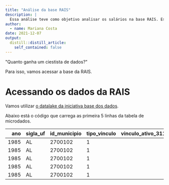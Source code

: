 ```yaml
---
title: "Análise da base RAIS"
description: |
  Essa análise teve como objetivo analisar os salários na base RAIS. Esse projeto foi feito na Semana Data Science na prático do Curso-R.
author:
  - name: Mariana Costa
date: 2021-12-07
output:
  distill::distill_article:
    self_contained: false
---
```




"Quanto ganha um ciestista de dados?"

Para isso, vamos acessar a base da RAIS.

# Acessando os dados da RAIS

Vamos utilizar [o datalake da iniciativa base dos dados](https://basedosdados.org).


<div class="layout-chunk" data-layout="l-body">


</div>


Abaixo está o código que carrega as primeira 5 linhas da tabela de microdados.

<div class="layout-chunk" data-layout="l-body">

|  ano|sigla_uf |id_municipio |tipo_vinculo | vinculo_ativo_3112|tipo_admissao | mes_admissao| mes_desligamento|motivo_desligamento |causa_desligamento_1 |causa_desligamento_2 |causa_desligamento_3 |faixa_tempo_emprego | tempo_emprego|faixa_horas_contratadas | quantidade_horas_contratadas|id_municipio_trabalho | quantidade_dias_afastamento| indicador_cei_vinculado| indicador_trabalho_parcial| indicador_trabalho_intermitente|faixa_remuneracao_media_sm | valor_remuneracao_media_sm| valor_remuneracao_media|faixa_remuneracao_dezembro_sm | valor_remuneracao_dezembro_sm| valor_remuneracao_janeiro| valor_remuneracao_fevereiro| valor_remuneracao_marco| valor_remuneracao_abril| valor_remuneracao_maio| valor_remuneracao_junho| valor_remuneracao_julho| valor_remuneracao_agosto| valor_remuneracao_setembro| valor_remuneracao_outubro| valor_remuneracao_novembro| valor_remuneracao_dezembro|tipo_salario | valor_salario_contratual|subatividade_ibge |subsetor_ibge |cbo_1994 |cbo_2002 |cnae_1 |cnae_2 |cnae_2_subclasse |faixa_etaria | idade|grau_instrucao_1985_2005 |grau_instrucao_apos_2005 |nacionalidade |sexo |raca_cor | indicador_portador_deficiencia|tipo_deficiencia | ano_chegada_brasil|tamanho_estabelecimento |tipo_estabelecimento |natureza_juridica | indicador_simples|bairros_sp |distritos_sp |bairros_fortaleza |bairros_rj |regioes_administrativas_df |
|----:|:--------|:------------|:------------|------------------:|:-------------|------------:|----------------:|:-------------------|:--------------------|:--------------------|:--------------------|:-------------------|-------------:|:-----------------------|----------------------------:|:---------------------|---------------------------:|-----------------------:|--------------------------:|-------------------------------:|:--------------------------|--------------------------:|-----------------------:|:-----------------------------|-----------------------------:|-------------------------:|---------------------------:|-----------------------:|-----------------------:|----------------------:|-----------------------:|-----------------------:|------------------------:|--------------------------:|-------------------------:|--------------------------:|--------------------------:|:------------|------------------------:|:-----------------|:-------------|:--------|:--------|:------|:------|:----------------|:------------|-----:|:------------------------|:------------------------|:-------------|:----|:--------|------------------------------:|:----------------|------------------:|:-----------------------|:--------------------|:-----------------|-----------------:|:----------|:------------|:-----------------|:----------|:--------------------------|
| 1985|AL       |2700102      |1            |                  0|NA            |           NA|                2|5                   |NA                   |NA                   |NA                   |6                   |           4.6|NA                      |                           NA|NA                    |                          NA|                      NA|                         NA|                              NA|2                          |                       1.03|                      NA|NA                            |                          0.00|                        NA|                          NA|                      NA|                      NA|                     NA|                      NA|                      NA|                       NA|                         NA|                        NA|                         NA|                         NA|NA           |                       NA|7015              |24            |NA       |NA       |NA     |NA     |NA               |5            |    NA|5                        |NA                       |10            |2    |NA       |                             NA|NA               |                 NA|8                       |1                    |NA                |                NA|NA         |NA           |NA                |NA         |NA                         |
| 1985|AL       |2700102      |1            |                  1|NA            |           NA|               NA|NA                  |NA                   |NA                   |NA                   |7                   |           7.1|NA                      |                           NA|NA                    |                          NA|                      NA|                         NA|                              NA|1                          |                       0.53|                      NA|1                             |                          0.37|                        NA|                          NA|                      NA|                      NA|                     NA|                      NA|                      NA|                       NA|                         NA|                        NA|                         NA|                         NA|NA           |                       NA|7015              |24            |NA       |NA       |NA     |NA     |NA               |5            |    NA|5                        |NA                       |10            |2    |NA       |                             NA|NA               |                 NA|8                       |1                    |NA                |                NA|NA         |NA           |NA                |NA         |NA                         |
| 1985|AL       |2700102      |1            |                  1|NA            |           NA|               NA|NA                  |NA                   |NA                   |NA                   |6                   |           4.7|NA                      |                           NA|NA                    |                          NA|                      NA|                         NA|                              NA|1                          |                       0.83|                      NA|2                             |                          0.74|                        NA|                          NA|                      NA|                      NA|                     NA|                      NA|                      NA|                       NA|                         NA|                        NA|                         NA|                         NA|NA           |                       NA|7015              |24            |NA       |NA       |NA     |NA     |NA               |5            |    NA|2                        |NA                       |10            |1    |NA       |                             NA|NA               |                 NA|8                       |1                    |NA                |                NA|NA         |NA           |NA                |NA         |NA                         |
| 1985|AL       |2700102      |1            |                  1|NA            |           NA|               NA|NA                  |NA                   |NA                   |NA                   |7                   |           6.5|NA                      |                           NA|NA                    |                          NA|                      NA|                         NA|                              NA|1                          |                       0.83|                      NA|2                             |                          0.74|                        NA|                          NA|                      NA|                      NA|                     NA|                      NA|                      NA|                       NA|                         NA|                        NA|                         NA|                         NA|NA           |                       NA|7015              |24            |NA       |NA       |NA     |NA     |NA               |6            |    NA|5                        |NA                       |10            |2    |NA       |                             NA|NA               |                 NA|8                       |1                    |NA                |                NA|NA         |NA           |NA                |NA         |NA                         |
| 1985|AL       |2700102      |1            |                  1|NA            |           NA|               NA|NA                  |NA                   |NA                   |NA                   |5                   |           2.9|NA                      |                           NA|NA                    |                          NA|                      NA|                         NA|                              NA|1                          |                       0.99|                      NA|2                             |                          1.00|                        NA|                          NA|                      NA|                      NA|                     NA|                      NA|                      NA|                       NA|                         NA|                        NA|                         NA|                         NA|NA           |                       NA|4170              |16            |45190    |NA       |NA     |NA     |NA               |5            |    NA|1                        |NA                       |10            |1    |NA       |                             NA|NA               |                 NA|3                       |1                    |NA                |                NA|NA         |NA           |NA                |NA         |NA                         |

</div>


```{.r .distill-force-highlighting-css}
```
